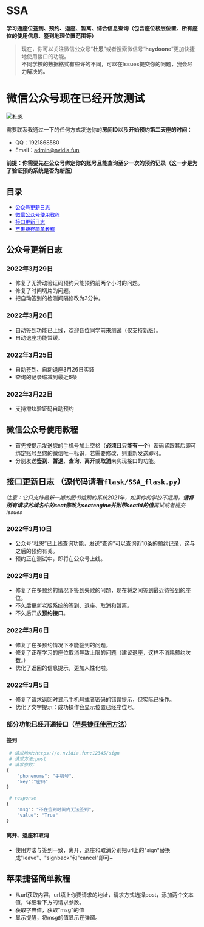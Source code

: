 # SSA
**学习通座位签到、预约、退座、暂离、综合信息查询（包含座位楼层位置、所有座位的使用信息、签到地理位置范围等）**

> 现在，你可以关注微信公众号“**杜恩**”或者搜索微信号“**heydoone**”更加快捷地使用接口的功能。
> <br>**不同学校的数据格式有些许的不同，可以在Issues提交你的问题，我会尽力解决的。**

# 微信公众号现在已经开放测试

![杜恩](https://oss.nvidia.fun/WXqrcode.jpg)

 需要联系我通过一下的任何方式发送你的**房间ID**以及**开始预约第二天座的时间**：

* QQ：1921868580
* Email：admin@nvidia.fun

**前提：你需要先在公众号绑定你的账号且能查询至少一次的预约记录（这一步是为了验证预约系统是否为新版）**

## 目录

* <a href="#p1"><font size=2 color=#00f>公众号更新日志</font></a><br>
* <a href="#p2"><font size=2 color=#00f>微信公众号使用教程</font></a><br>
* <a href="#p3"><font size=2 color=#00f>接口更新日志</font></a><br>
* <a href="#pgjj"><font size=2 color=#00f>苹果捷径简单教程</font></a><br>

## <a id="p1">公众号更新日志</a>

### 2022年3月29日

* 修复了无滑动验证码预约只能预约前两个小时的问题。
* 修复了时间切片的问题。
* 把自动签到的检测间隔修改为3分钟。

### 2022年3月26日

* 自动签到功能已上线，欢迎各位同学前来测试（仅支持新版）。
* 自动退座功能暂缓。

### 2022年3月25日

* 自动签到、自动退座3月26日实装
* 查询的记录缩减到最近6条

### 2022年3月22日

* 支持滑块验证码自动预约

## <a id="p2">微信公众号使用教程</a>

* 首先按提示发送您的手机号加上空格（**必须且只能有一个**）密码紧跟其后即可绑定账号至您的微信唯一标识，若需要修改，则重新发送即可。
* 分别发送**签到**、**暂退**、**查询**、**离开**或**取消**来实现接口的功能。

## <a id="p3">接口更新日志</a> （源代码请看`flask/SSA_flask.py`）

*注意：它只支持最新一期的图书馆预约系统2021年，如果你的学校不适用，**请将所有请求的域名中的seat修改为seatengine并附带seatId的值**再试或者提交issues*

### 2022年3月10日

* 公众号“杜恩”已上线查询功能，发送“查询”可以查询近10条的预约记录，这与之后的预约有关。
* 预约正在测试中，即将在公众号上线。

### 2022年3月8日

* 修复了在多预约的情况下签到失败的问题，现在将之间签到最近待签到的座位。
* 不久后更新老版系统的签到、退座、取消和暂离。
* 不久后开放**预约接口**。

### 2022年3月6日

* 修复了在多预约情况下不能签到的问题。
* 修复了正在学习的座位取消导致上限的问题（建议退座，这样不消耗预约次数。）
* 优化了返回的信息提示，更加人性化啦。

### 2022年3月5日

* 修复了请求返回时显示手机号或者密码的错误提示，但实际已操作。
* 优化了文字提示：成功操作会显示位置已经座位号。

### 部分功能已经开通接口（<a href="#pgjj" color=#00f>苹果捷径使用方法</a>）

#### 签到

``` python
 # 请求地址:https://o.nvidia.fun:12345/sign
 # 请求方法:post
 # 请求参数:
{
    "phonenums": "手机号",
    "key":"密码"
}

 # response
{
    "msg": "不在签到时间内无法签到",
    "value": "True"
}
```

#### 离开、退座和取消

* 使用方法与签到一致，离开、退座和取消分别把url上的"sign"替换成"leave"、"signback"和"cancel"即可~

## <a id="pgjj">苹果捷径简单教程</a>

* 从url获取内容，url填上你要请求的地址，请求方式选择post，添加两个文本值，详细看下方的请求参数。
* 获取字典值，获取"msg"的值
* 显示提醒，将msg的值显示在弹窗。
